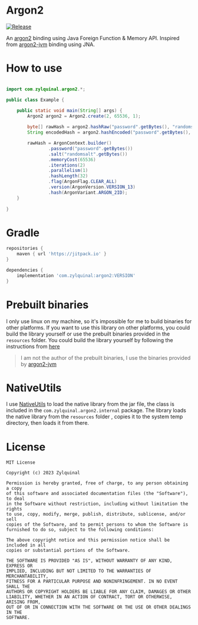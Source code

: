 # Argon2

[![Release](https://jitpack.io/v/com.zylquinal/argon2.svg)](https://jitpack.io/#com.zylquinal/argon2)

An [argon2](https://github.com/P-H-C/phc-winner-argon2) binding using Java Foreign Function & Memory API. Inspired from
[argon2-jvm](https://github.com/phxql/argon2-jvm) binding using JNA.

# How to use

```java

import com.zylquinal.argon2.*;

public class Example {

    public static void main(String[] args) {
        Argon2 argon2 = Argon2.create(2, 65536, 1);
        
        byte[] rawHash = argon2.hashRaw("password".getBytes(), "randomsalt".getBytes());
        String encodedHash = argon2.hashEncoded("password".getBytes(), "randomsalt".getBytes());

        rawHash = ArgonContext.builder()
                .password("password".getBytes())
                .salt("randomsalt".getBytes())
                .memoryCost(65536)
                .iterations(2)
                .parallelism(1)
                .hashLength(32)
                .flag(ArgonFlag.CLEAR_ALL)
                .version(ArgonVersion.VERSION_13)
                .hash(ArgonVariant.ARGON_2ID);
    }
    
}
```

# Gradle
```groovy
repositories {
    maven { url 'https://jitpack.io' }
}

dependencies {
    implementation 'com.zylquinal:argon2:VERSION'
}
```

# Prebuilt binaries

I only use linux on my machine, so it's impossible for me to build binaries for other platforms. If you want to use this 
library on other platforms, you could build the library yourself or use the prebuilt binaries provided in the `resources`
folder. You could build the library yourself by following the instructions from [here](https://github.com/P-H-C/phc-winner-argon2)

> I am not the author of the prebuilt binaries, I use the binaries provided by [argon2-jvm](https://github.com/phxql/argon2-jvm)

# NativeUtils

I use [NativeUtils](https://github.com/adamheinrich/native-utils) to load the native library from the jar file, the class
is included in the `com.zylquinal.argon2.internal` package. The library loads the native library from the `resources` folder
, copies it to the system temp directory, then loads it from there.

# License

```text
MIT License

Copyright (c) 2023 Zylquinal

Permission is hereby granted, free of charge, to any person obtaining a copy
of this software and associated documentation files (the "Software"), to deal
in the Software without restriction, including without limitation the rights
to use, copy, modify, merge, publish, distribute, sublicense, and/or sell
copies of the Software, and to permit persons to whom the Software is
furnished to do so, subject to the following conditions:

The above copyright notice and this permission notice shall be included in all
copies or substantial portions of the Software.

THE SOFTWARE IS PROVIDED "AS IS", WITHOUT WARRANTY OF ANY KIND, EXPRESS OR
IMPLIED, INCLUDING BUT NOT LIMITED TO THE WARRANTIES OF MERCHANTABILITY,
FITNESS FOR A PARTICULAR PURPOSE AND NONINFRINGEMENT. IN NO EVENT SHALL THE
AUTHORS OR COPYRIGHT HOLDERS BE LIABLE FOR ANY CLAIM, DAMAGES OR OTHER
LIABILITY, WHETHER IN AN ACTION OF CONTRACT, TORT OR OTHERWISE, ARISING FROM,
OUT OF OR IN CONNECTION WITH THE SOFTWARE OR THE USE OR OTHER DEALINGS IN THE
SOFTWARE.

```